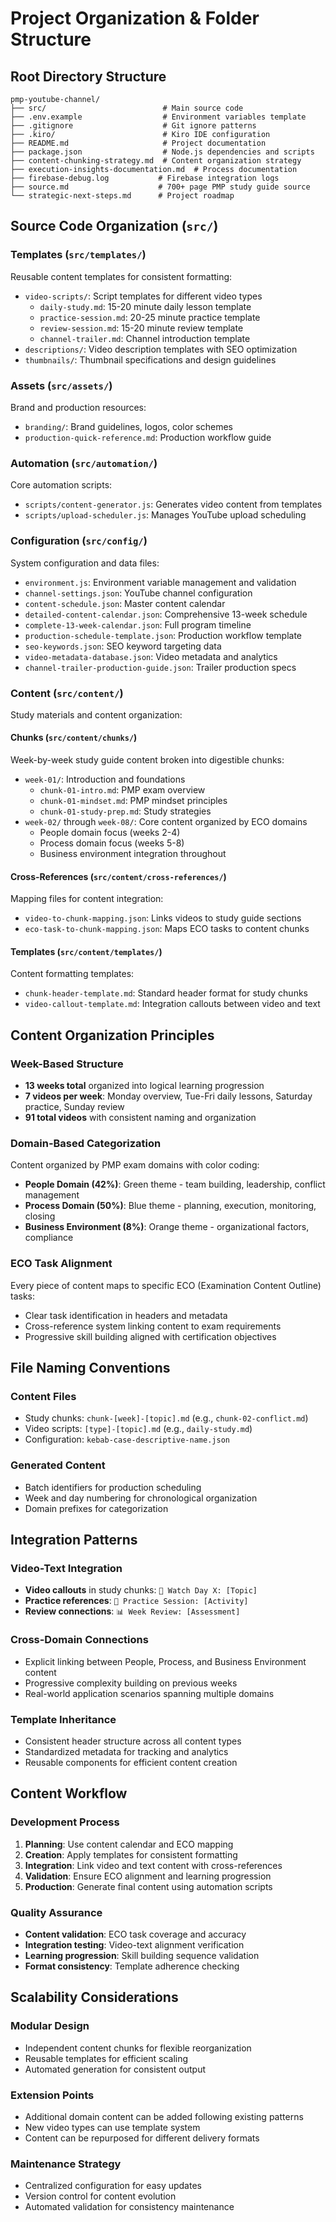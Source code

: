 # Project Organization & Folder Structure

## Root Directory Structure

```
pmp-youtube-channel/
├── src/                          # Main source code
├── .env.example                  # Environment variables template
├── .gitignore                    # Git ignore patterns
├── .kiro/                        # Kiro IDE configuration
├── README.md                     # Project documentation
├── package.json                  # Node.js dependencies and scripts
├── content-chunking-strategy.md  # Content organization strategy
├── execution-insights-documentation.md  # Process documentation
├── firebase-debug.log           # Firebase integration logs
├── source.md                    # 700+ page PMP study guide source
└── strategic-next-steps.md      # Project roadmap
```

## Source Code Organization (`src/`)

### Templates (`src/templates/`)
Reusable content templates for consistent formatting:
- `video-scripts/`: Script templates for different video types
  - `daily-study.md`: 15-20 minute daily lesson template
  - `practice-session.md`: 20-25 minute practice template
  - `review-session.md`: 15-20 minute review template
  - `channel-trailer.md`: Channel introduction template
- `descriptions/`: Video description templates with SEO optimization
- `thumbnails/`: Thumbnail specifications and design guidelines

### Assets (`src/assets/`)
Brand and production resources:
- `branding/`: Brand guidelines, logos, color schemes
- `production-quick-reference.md`: Production workflow guide

### Automation (`src/automation/`)
Core automation scripts:
- `scripts/content-generator.js`: Generates video content from templates
- `scripts/upload-scheduler.js`: Manages YouTube upload scheduling

### Configuration (`src/config/`)
System configuration and data files:
- `environment.js`: Environment variable management and validation
- `channel-settings.json`: YouTube channel configuration
- `content-schedule.json`: Master content calendar
- `detailed-content-calendar.json`: Comprehensive 13-week schedule
- `complete-13-week-calendar.json`: Full program timeline
- `production-schedule-template.json`: Production workflow template
- `seo-keywords.json`: SEO keyword targeting data
- `video-metadata-database.json`: Video metadata and analytics
- `channel-trailer-production-guide.json`: Trailer production specs

### Content (`src/content/`)
Study materials and content organization:

#### Chunks (`src/content/chunks/`)
Week-by-week study guide content broken into digestible chunks:
- `week-01/`: Introduction and foundations
  - `chunk-01-intro.md`: PMP exam overview
  - `chunk-01-mindset.md`: PMP mindset principles
  - `chunk-01-study-prep.md`: Study strategies
- `week-02/` through `week-08/`: Core content organized by ECO domains
  - People domain focus (weeks 2-4)
  - Process domain focus (weeks 5-8)
  - Business environment integration throughout

#### Cross-References (`src/content/cross-references/`)
Mapping files for content integration:
- `video-to-chunk-mapping.json`: Links videos to study guide sections
- `eco-task-to-chunk-mapping.json`: Maps ECO tasks to content chunks

#### Templates (`src/content/templates/`)
Content formatting templates:
- `chunk-header-template.md`: Standard header format for study chunks
- `video-callout-template.md`: Integration callouts between video and text

## Content Organization Principles

### Week-Based Structure
- **13 weeks total** organized into logical learning progression
- **7 videos per week**: Monday overview, Tue-Fri daily lessons, Saturday practice, Sunday review
- **91 total videos** with consistent naming and organization

### Domain-Based Categorization
Content organized by PMP exam domains with color coding:
- **People Domain (42%)**: Green theme - team building, leadership, conflict management
- **Process Domain (50%)**: Blue theme - planning, execution, monitoring, closing
- **Business Environment (8%)**: Orange theme - organizational factors, compliance

### ECO Task Alignment
Every piece of content maps to specific ECO (Examination Content Outline) tasks:
- Clear task identification in headers and metadata
- Cross-reference system linking content to exam requirements
- Progressive skill building aligned with certification objectives

## File Naming Conventions

### Content Files
- Study chunks: `chunk-[week]-[topic].md` (e.g., `chunk-02-conflict.md`)
- Video scripts: `[type]-[topic].md` (e.g., `daily-study.md`)
- Configuration: `kebab-case-descriptive-name.json`

### Generated Content
- Batch identifiers for production scheduling
- Week and day numbering for chronological organization
- Domain prefixes for categorization

## Integration Patterns

### Video-Text Integration
- **Video callouts** in study chunks: `🎥 Watch Day X: [Topic]`
- **Practice references**: `🎯 Practice Session: [Activity]`
- **Review connections**: `📊 Week Review: [Assessment]`

### Cross-Domain Connections
- Explicit linking between People, Process, and Business Environment content
- Progressive complexity building on previous weeks
- Real-world application scenarios spanning multiple domains

### Template Inheritance
- Consistent header structure across all content types
- Standardized metadata for tracking and analytics
- Reusable components for efficient content creation

## Content Workflow

### Development Process
1. **Planning**: Use content calendar and ECO mapping
2. **Creation**: Apply templates for consistent formatting
3. **Integration**: Link video and text content with cross-references
4. **Validation**: Ensure ECO alignment and learning progression
5. **Production**: Generate final content using automation scripts

### Quality Assurance
- **Content validation**: ECO task coverage and accuracy
- **Integration testing**: Video-text alignment verification
- **Learning progression**: Skill building sequence validation
- **Format consistency**: Template adherence checking

## Scalability Considerations

### Modular Design
- Independent content chunks for flexible reorganization
- Reusable templates for efficient scaling
- Automated generation for consistent output

### Extension Points
- Additional domain content can be added following existing patterns
- New video types can use template system
- Content can be repurposed for different delivery formats

### Maintenance Strategy
- Centralized configuration for easy updates
- Version control for content evolution
- Automated validation for consistency maintenance